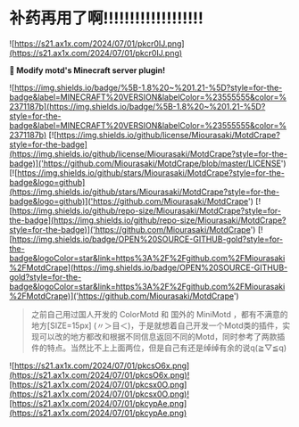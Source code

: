 
# 补药再用了啊!!!!!!!!!!!!!!!!!!!

![https://s21.ax1x.com/2024/07/01/pkcr0IJ.png](https://s21.ax1x.com/2024/07/01/pkcr0IJ.png)

**🖤 Modify motd's Minecraft server plugin!**

![https://img.shields.io/badge/%5B-1.8%20~%201.21-%5D?style=for-the-badge&label=MINECRAFT%20VERSION&labelColor=%23555555&color=%2371187b](https://img.shields.io/badge/%5B-1.8%20~%201.21-%5D?style=for-the-badge&label=MINECRAFT%20VERSION&labelColor=%23555555&color=%2371187b) [![https://img.shields.io/github/license/Miourasaki/MotdCrape?style=for-the-badge](https://img.shields.io/github/license/Miourasaki/MotdCrape?style=for-the-badge)]('https://github.com/Miourasaki/MotdCrape/blob/master/LICENSE') [![https://img.shields.io/github/stars/Miourasaki/MotdCrape?style=for-the-badge&logo=github](https://img.shields.io/github/stars/Miourasaki/MotdCrape?style=for-the-badge&logo=github)]('https://github.com/Miourasaki/MotdCrape') [![https://img.shields.io/github/repo-size/Miourasaki/MotdCrape?style=for-the-badge](https://img.shields.io/github/repo-size/Miourasaki/MotdCrape?style=for-the-badge)]('https://github.com/Miourasaki/MotdCrape') [![https://img.shields.io/badge/OPEN%20SOURCE-GITHUB-gold?style=for-the-badge&logoColor=star&link=https%3A%2F%2Fgithub.com%2FMiourasaki%2FMotdCrape](https://img.shields.io/badge/OPEN%20SOURCE-GITHUB-gold?style=for-the-badge&logoColor=star&link=https%3A%2F%2Fgithub.com%2FMiourasaki%2FMotdCrape)]('https://github.com/Miourasaki/MotdCrape')

> 之前自己用过国人开发的 ColorMotd 和 国外的 MiniMotd ，都有不满意的地方[SIZE=15px] (〃＞目＜)，于是就想着自己开发一个Motd类的插件，实现可以改的地方都改和根据不同信息返回不同的Motd，同时参考了两款插件的特点。当然比不上上面两位，但是自己有还是绰绰有余的说q(≧▽≦q)

![https://s21.ax1x.com/2024/07/01/pkcsO6x.png](https://s21.ax1x.com/2024/07/01/pkcsO6x.png)![https://s21.ax1x.com/2024/07/01/pkcsx0O.png](https://s21.ax1x.com/2024/07/01/pkcsx0O.png)![https://s21.ax1x.com/2024/07/01/pkcypAe.png](https://s21.ax1x.com/2024/07/01/pkcypAe.png)
